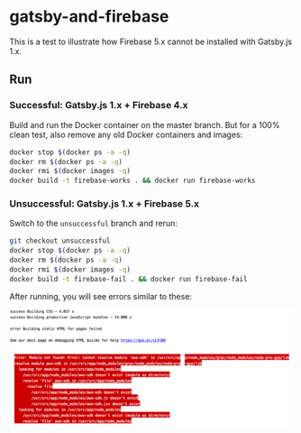 # gatsby-and-firebase

This is a test to illustrate how Firebase 5.x cannot be installed with Gatsby.js 1.x.

## Run

### Successful: Gatsby.js 1.x + Firebase 4.x
Build and run the Docker container on the master branch.
But for a 100% clean test, also remove any old Docker containers and images:
```bash
docker stop $(docker ps -a -q)
docker rm $(docker ps -a -q)
docker rmi $(docker images -q)
docker build -t firebase-works . && docker run firebase-works
```

### Unsuccessful: Gatsby.js 1.x + Firebase 5.x
Switch to the `unsuccessful` branch and rerun:
```bash
git checkout unsuccessful
docker stop $(docker ps -a -q)
docker rm $(docker ps -a -q)
docker rmi $(docker images -q)
docker build -t firebase-fail . && docker run firebase-fail
```
After running, you will see errors similar to these:

![/screenshot.png](/screenshot.png)